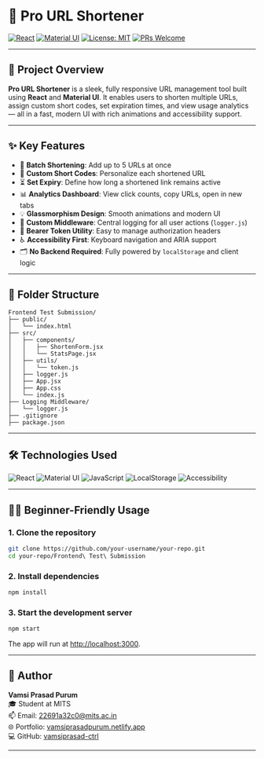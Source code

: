 
# 🔗 Pro URL Shortener

[![React](https://img.shields.io/badge/React-18.2.0-61DAFB?logo=react)](https://reactjs.org/)
[![Material UI](https://img.shields.io/badge/Material--UI-v5.14.0-0081CB?logo=mui)](https://mui.com/)
[![License: MIT](https://img.shields.io/badge/License-MIT-yellow.svg)](LICENSE)
[![PRs Welcome](https://img.shields.io/badge/PRs-welcome-brightgreen.svg)](CONTRIBUTING.md)

---

## 🚀 Project Overview

**Pro URL Shortener** is a sleek, fully responsive URL management tool built using **React** and **Material UI**. It enables users to shorten multiple URLs, assign custom short codes, set expiration times, and view usage analytics — all in a fast, modern UI with rich animations and accessibility support.

---

## ✨ Key Features

- 🔗 **Batch Shortening**: Add up to 5 URLs at once
- 🧾 **Custom Short Codes**: Personalize each shortened URL
- ⏳ **Set Expiry**: Define how long a shortened link remains active
- 📊 **Analytics Dashboard**: View click counts, copy URLs, open in new tabs
- 💡 **Glassmorphism Design**: Smooth animations and modern UI
- 🧩 **Custom Middleware**: Central logging for all user actions (`logger.js`)
- 🧠 **Bearer Token Utility**: Easy to manage authorization headers
- ♿ **Accessibility First**: Keyboard navigation and ARIA support
- 🗂️ **No Backend Required**: Fully powered by `localStorage` and client logic

---

## 📁 Folder Structure



```
Frontend Test Submission/
├── public/
│   └── index.html
├── src/
│   ├── components/
│   │   ├── ShortenForm.jsx
│   │   └── StatsPage.jsx
│   ├── utils/
│   │   └── token.js
│   ├── logger.js
│   ├── App.jsx
│   ├── App.css
│   └── index.js
├── Logging Middleware/
│   └── logger.js
├── .gitignore
├── package.json
```

---

## 🛠️ Technologies Used

![React](https://img.shields.io/badge/React-18.2.0-61DAFB?logo=react)
![Material UI](https://img.shields.io/badge/Material--UI-v5.14.0-0081CB?logo=mui)
![JavaScript](https://img.shields.io/badge/JavaScript-ES6+-F7DF1E?logo=javascript)
![LocalStorage](https://img.shields.io/badge/LocalStorage-Data-blue)
![Accessibility](https://img.shields.io/badge/Accessible-AA-blueviolet)

---

## 🧑‍💻 Beginner-Friendly Usage

### 1. **Clone the repository**
```sh
git clone https://github.com/your-username/your-repo.git
cd your-repo/Frontend\ Test\ Submission
```

### 2. **Install dependencies**
```sh
npm install
```

### 3. **Start the development server**
```sh
npm start
```
The app will run at [http://localhost:3000](http://localhost:3000).

---



## 👤 Author

**Vamsi Prasad Purum**  
🎓 Student at MITS  
📫 Email: [22691a32c0@mits.ac.in](mailto:22691a32c0@mits.ac.in)  
🌐 Portfolio: [vamsiprasadpurum.netlify.app](https://vamsiprasadpurum.netlify.app)  
💻 GitHub: [vamsiprasad-ctrl](https://github.com/vamsiprasad-ctrl)

---
